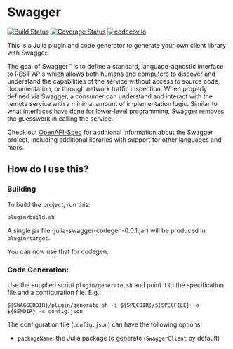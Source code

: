 # Swagger

[![Build Status](https://travis-ci.org/JuliaComputing/Swagger.jl.svg?branch=master)](https://travis-ci.org/JuliaComputing/Swagger.jl)
[![Coverage Status](https://coveralls.io/repos/JuliaComputing/Swagger.jl/badge.svg?branch=master&service=github)](https://coveralls.io/github/JuliaComputing/Swagger.jl?branch=master)
[![codecov.io](http://codecov.io/github/JuliaComputing/Swagger.jl/coverage.svg?branch=master)](http://codecov.io/github/JuliaComputing/Swagger.jl?branch=master)

This is a Julia plugin and code generator to generate your own client library with Swagger.

The goal of Swagger™ is to define a standard, language-agnostic interface to REST APIs which allows both humans and computers to discover and understand the capabilities of the service without access to source code, documentation, or through network traffic inspection. When properly defined via Swagger, a consumer can understand and interact with the remote service with a minimal amount of implementation logic. Similar to what interfaces have done for lower-level programming, Swagger removes the guesswork in calling the service.

Check out [OpenAPI-Spec](https://github.com/OAI/OpenAPI-Specification) for additional information about the Swagger project, including additional libraries with support for other languages and more.

## How do I use this?

### Building

To build the project, run this:

```
plugin/build.sh
```

A single jar file (julia-swagger-codegen-0.0.1.jar) will be produced in `plugin/target`.

You can now use that for codegen.

### Code Generation:

Use the supplied script `plugin/generate.sh` and point it to the specification file and a configuration file. E.g.:

```
${SWAGGERDIR}/plugin/generate.sh -i ${SPECDIR}/${SPECFILE} -o ${GENDIR} -c config.json
```

The configuration file (`config.json`) can have the following options:

- `packageName`: the Julia package to generate (`SwaggerClient` by default)
